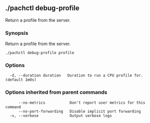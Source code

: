 ## ./pachctl debug-profile

Return a profile from the server.

### Synopsis


Return a profile from the server.

```
./pachctl debug-profile profile
```

### Options

```
  -d, --duration duration   Duration to run a CPU profile for. (default 1m0s)
```

### Options inherited from parent commands

```
      --no-metrics           Don't report user metrics for this command
      --no-port-forwarding   Disable implicit port forwarding
  -v, --verbose              Output verbose logs
```

